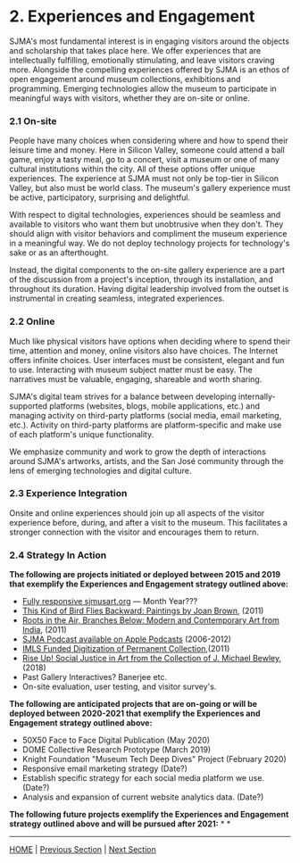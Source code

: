 # 2. Experiences and Engagement

SJMA's most fundamental interest is in engaging visitors around the objects and scholarship that takes place here. We offer experiences that are intellectually fulfilling, emotionally stimulating, and leave visitors craving more. Alongside the compelling experiences offered by SJMA is an ethos of open engagement around museum collections, exhibitions and programming. Emerging technologies allow the museum to participate in meaningful ways with visitors, whether they are on-site or online.

### 2.1 On-site

People have many choices when considering where and how to spend their leisure time and money. Here in Silicon Valley, someone could attend a ball game, enjoy a tasty meal, go to a concert, visit a museum or one of many cultural institutions within the city. All of these options offer unique experiences. The experience at SJMA must not only be top-tier in Silicon Valley, but also must be world class. The museum's gallery experience must be active, participatory, surprising and delightful.

With respect to digital technologies, experiences should be seamless and available to visitors who want them but unobtrusive when they don't. They should align with visitor behaviors and compliment the museum experience in a meaningful way. We do not deploy technology projects for technology's sake or as an afterthought.

Instead, the digital components to the on-site gallery experience are a part of the discussion from a project's inception, through its installation, and throughout its duration. Having digital leadership involved from the outset is instrumental in creating seamless, integrated experiences.

### 2.2 Online

Much like physical visitors have options when deciding where to spend their time, attention and money, online visitors also have choices. The Internet offers infinite choices. User interfaces must be consistent, elegant and fun to use. Interacting with museum subject matter must be easy. The narratives must be valuable, engaging, shareable and worth sharing.

SJMA's digital team strives for a balance between developing internally-supported platforms (websites, blogs, mobile applications, etc.) and managing activity on third-party platforms (social media, email marketing, etc.). Activity on third-party platforms are platform-specific and make use of each platform's unique functionality.

We emphasize community and work to grow the depth of interactions around SJMA's artworks, artists, and the San José community through the lens of emerging technologies and digital culture.

### 2.3 Experience Integration

Onsite and online experiences should join up all aspects of the visitor experience before, during, and after a visit to the museum. This facilitates a stronger connection with the visitor and encourages them to return.

### 2.4 Strategy In Action

**The following are projects initiated or deployed between 2015 and 2019 that exemplify the Experiences and Engagement strategy outlined above:**

* [Fully responsive sjmusart.org](https://sjmusart.org/) — Month Year???
* [This Kind of Bird Flies Backward: Paintings by Joan Brown](https://sjmusart.org/joan-brown/), (2011)
* [Roots in the Air, Branches Below: Modern and Contemporary Art from India](https://sjmusart.org/roots-air-branches-below-modern-and-contemporary-art-india/home/index.php), (2011)
* [SJMA Podcast available on Apple Podcasts](https://itunes.apple.com/podcast/sjma-podcast/id200789487?mt=2) (2006-2012)
* [IMLS Funded Digitization of Permanent Collection](http://collection.sjmusart.org/?_ga=2.59512749.1871112890.1531504090-1211831290.1519773111),(2011)
* [Rise Up! Social Justice in Art from the Collection of J. Michael Bewley](https://sjmusart.org/exhibition/rise-social-justice-art-collection-j-michael-bewley),(2018)
* Past Gallery Interactives? Banerjee etc.
* On-site evaluation, user testing, and visitor survey's.

**The following are anticipated projects that are on-going or will be deployed between 2020-2021 that exemplify the Experiences and Engagement strategy outlined above:**

* 50X50 Face to Face Digital Publication (May 2020)
* DOME Collective Research Prototype (March 2019)
* Knight Foundation "Museum Tech Deep Dives" Project (February 2020)
* Responsive email marketing strategy (Date?)
* Establish specific strategy for each social media platform we use.(Date?)
* Analysis and expansion of current website analytics data. (Date?)

**The following future projects exemplify the Experiences and Engagement strategy outlined above and will be pursued after 2021:**
*
* 

-----

[HOME](index.md) | [Previous Section](01_Introduction.md) | [Next Section](03_Accessibility_and_Philosophy.md)

